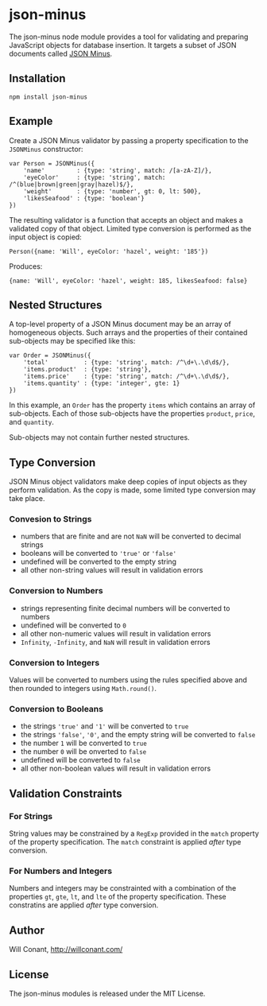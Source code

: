 # json-minus #

The json-minus node module provides a tool for validating and preparing JavaScript objects for database insertion. It targets a subset of JSON documents called [JSON Minus](http://willconant.com/json-minus).


## Installation ##

    npm install json-minus


## Example ##

Create a JSON Minus validator by passing a property specification to the `JSONMinus` constructor:

    var Person = JSONMinus({
        'name'         : {type: 'string', match: /[a-zA-Z]/},
        'eyeColor'     : {type: 'string', match: /^(blue|brown|green|gray|hazel)$/},
        'weight'       : {type: 'number', gt: 0, lt: 500},
        'likesSeafood' : {type: 'boolean'}
    })

The resulting validator is a function that accepts an object and makes a validated copy of that object. Limited type conversion is performed as the input object is copied:

    Person({name: 'Will', eyeColor: 'hazel', weight: '185'})

Produces:

    {name: 'Will', eyeColor: 'hazel', weight: 185, likesSeafood: false}


## Nested Structures ##

A top-level property of a JSON Minus document may be an array of homogeneous objects. Such arrays and the properties of their contained sub-objects may be specified like this:

    var Order = JSONMinus({
        'total'          : {type: 'string', match: /^\d+\.\d\d$/},
        'items.product'  : {type: 'string'},
        'items.price'    : {type: 'string', match: /^\d+\.\d\d$/},
        'items.quantity' : {type: 'integer', gte: 1}
    })

In this example, an `Order` has the property `items` which contains an array of sub-objects. Each of those sub-objects have the properties `product`, `price`, and `quantity`.

Sub-objects may not contain further nested structures.


## Type Conversion ##

JSON Minus object validators make deep copies of input objects as they perform validation. As the copy is made, some limited type conversion may take place.

### Convesion to Strings ###

  - numbers that are finite and are not `NaN` will be converted to decimal strings
  - booleans will be converted to `'true'` or `'false'`
  - undefined will be converted to the empty string
  - all other non-string values will result in validation errors

### Conversion to Numbers ###

  - strings representing finite decimal numbers will be converted to numbers
  - undefined will be converted to `0`
  - all other non-numeric values will result in validation errors
  - `Infinity`, `-Infinity`, and `NaN` will result in validation errors

### Conversion to Integers ###

Values will be converted to numbers using the rules specified above and then rounded to integers using `Math.round()`.

### Conversion to Booleans ###

  - the strings `'true'` and `'1'` will be converted to `true`
  - the strings `'false'`, `'0'`, and the empty string will be converted to `false`
  - the number `1` will be converted to `true`
  - the number `0` will be onverted to `false`
  - undefined will be converted to `false`
  - all other non-boolean values will result in validation errors


## Validation Constraints ##

### For Strings ###

String values may be constrained by a `RegExp` provided in the `match` property of the property specification. The `match` constraint is applied *after* type conversion.

### For Numbers and Integers ###

Numbers and integers may be constrainted with a combination of the properties `gt`, `gte`, `lt`, and `lte` of the property specification. These constratins are applied *after* type conversion.


## Author ##

Will Conant, http://willconant.com/

## License ##

The json-minus modules is released under the MIT License.
